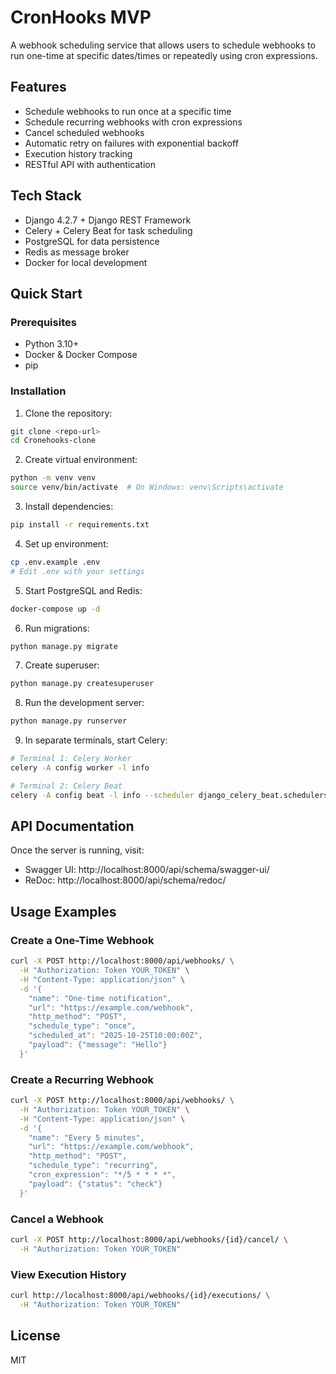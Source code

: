 # CronHooks MVP

A webhook scheduling service that allows users to schedule webhooks to run one-time at specific dates/times or repeatedly using cron expressions.

## Features

- Schedule webhooks to run once at a specific time
- Schedule recurring webhooks with cron expressions
- Cancel scheduled webhooks
- Automatic retry on failures with exponential backoff
- Execution history tracking
- RESTful API with authentication

## Tech Stack

- Django 4.2.7 + Django REST Framework
- Celery + Celery Beat for task scheduling
- PostgreSQL for data persistence
- Redis as message broker
- Docker for local development

## Quick Start

### Prerequisites

- Python 3.10+
- Docker & Docker Compose
- pip

### Installation

1. Clone the repository:
```bash
git clone <repo-url>
cd Cronehooks-clone
```

2. Create virtual environment:
```bash
python -m venv venv
source venv/bin/activate  # On Windows: venv\Scripts\activate
```

3. Install dependencies:
```bash
pip install -r requirements.txt
```

4. Set up environment:
```bash
cp .env.example .env
# Edit .env with your settings
```

5. Start PostgreSQL and Redis:
```bash
docker-compose up -d
```

6. Run migrations:
```bash
python manage.py migrate
```

7. Create superuser:
```bash
python manage.py createsuperuser
```

8. Run the development server:
```bash
python manage.py runserver
```

9. In separate terminals, start Celery:
```bash
# Terminal 1: Celery Worker
celery -A config worker -l info

# Terminal 2: Celery Beat
celery -A config beat -l info --scheduler django_celery_beat.schedulers:DatabaseScheduler
```

## API Documentation

Once the server is running, visit:
- Swagger UI: http://localhost:8000/api/schema/swagger-ui/
- ReDoc: http://localhost:8000/api/schema/redoc/

## Usage Examples

### Create a One-Time Webhook

```bash
curl -X POST http://localhost:8000/api/webhooks/ \
  -H "Authorization: Token YOUR_TOKEN" \
  -H "Content-Type: application/json" \
  -d '{
    "name": "One-time notification",
    "url": "https://example.com/webhook",
    "http_method": "POST",
    "schedule_type": "once",
    "scheduled_at": "2025-10-25T10:00:00Z",
    "payload": {"message": "Hello"}
  }'
```

### Create a Recurring Webhook

```bash
curl -X POST http://localhost:8000/api/webhooks/ \
  -H "Authorization: Token YOUR_TOKEN" \
  -H "Content-Type: application/json" \
  -d '{
    "name": "Every 5 minutes",
    "url": "https://example.com/webhook",
    "http_method": "POST",
    "schedule_type": "recurring",
    "cron_expression": "*/5 * * * *",
    "payload": {"status": "check"}
  }'
```

### Cancel a Webhook

```bash
curl -X POST http://localhost:8000/api/webhooks/{id}/cancel/ \
  -H "Authorization: Token YOUR_TOKEN"
```

### View Execution History

```bash
curl http://localhost:8000/api/webhooks/{id}/executions/ \
  -H "Authorization: Token YOUR_TOKEN"
```

## License

MIT
